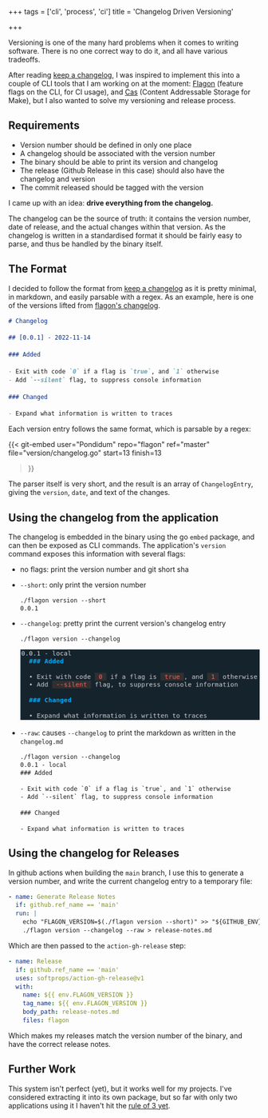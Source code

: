 +++
tags = ['cli', 'process', 'ci']
title = 'Changelog Driven Versioning'

+++

Versioning is one of the many hard problems when it comes to writing software.  There is no one correct way to do it, and all have various tradeoffs.

After reading [keep a changelog][keep-changelog], I was inspired to implement this into a couple of CLI tools that I am working on at the moment: [Flagon] (feature flags on the CLI, for CI usage), and [Cas] (Content Addressable Storage for Make), but I also wanted to solve my versioning and release process.

## Requirements

- Version number should be defined in only one place
- A changelog should be associated with the version number
- The binary should be able to print its version and changelog
- The release (Github Release in this case) should also have the changelog and version
- The commit released should be tagged with the version

I came up with an idea: **drive everything from the changelog.**

The changelog can be the source of truth: it contains the version number, date of release, and the actual changes within that version.  As the changelog is written in a standardised format it should be fairly easy to parse, and thus be handled by the binary itself.

## The Format

I decided to follow the format from [keep a changelog][keep-changelog] as it is pretty minimal, in markdown, and easily parsable with a regex.  As an example, here is one of the versions lifted from [flagon's changelog][flagon-changelog].

```markdown
# Changelog

## [0.0.1] - 2022-11-14

### Added

- Exit with code `0` if a flag is `true`, and `1` otherwise
- Add `--silent` flag, to suppress console information

### Changed

- Expand what information is written to traces
```

Each version entry follows the same format, which is parsable by a regex:

{{< git-embed
  user="Pondidum"
  repo="flagon"
  ref="master"
  file="version/changelog.go"
  start=13
  finish=13
>}}

The parser itself is very short, and the result is an array of `ChangelogEntry`, giving the `version`, `date`, and text of the changes.

## Using the changelog from the application

The changelog is embedded in the binary using the go `embed` package, and can then be exposed as CLI commands.  The application's `version` command exposes this information with several flags:

- no flags: print the version number and git short sha
- `--short`: only print the version number
  ```shell
  ./flagon version --short
  0.0.1
  ```
- `--changelog`: pretty print the current version's changelog entry
  ```shell
  ./flagon version --changelog
  ```
  ![flagon changelog as prettified markdown](flagon-changelog.png)

- `--raw`: causes `--changelog` to print the markdown as written in the `changelog.md`
  ```shell
  ./flagon version --changelog
  0.0.1 - local
  ### Added

  - Exit with code `0` if a flag is `true`, and `1` otherwise
  - Add `--silent` flag, to suppress console information

  ### Changed

  - Expand what information is written to traces
  ```


## Using the changelog for Releases

In github actions when building the `main` branch, I use this to generate a version number, and write the current changelog entry to a temporary file:

```yaml
- name: Generate Release Notes
  if: github.ref_name == 'main'
  run: |
    echo "FLAGON_VERSION=$(./flagon version --short)" >> "${GITHUB_ENV}"
    ./flagon version --changelog --raw > release-notes.md
```

Which are then passed to the `action-gh-release` step:

```yaml
- name: Release
  if: github.ref_name == 'main'
  uses: softprops/action-gh-release@v1
  with:
    name: ${{ env.FLAGON_VERSION }}
    tag_name: ${{ env.FLAGON_VERSION }}
    body_path: release-notes.md
    files: flagon
```

Which makes my releases match the version number of the binary, and have the correct release notes.

## Further Work

This system isn't perfect (yet), but it works well for my projects.  I've considered extracting it into its own package, but so far with only two applications using it I haven't hit the [rule of 3 yet](https://en.wikipedia.org/wiki/Rule_of_three_(computer_programming)).

[keep-changelog]: https://keepachangelog.com/en/1.0.0/
[flagon]: https://github.com/pondidum/flagon
[flagon-changelog]: https://github.com/Pondidum/Flagon/blob/main/changelog.md
[cas]: https://github.com/pondidum/cas